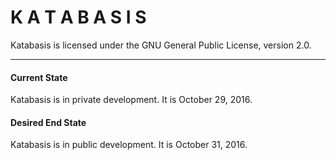 # K A T A B A S I S

Katabasis is licensed under the GNU General Public License, version 2.0.

---

#### Current State

Katabasis is in private development. It is October 29, 2016.

#### Desired End State

Katabasis is in public development. It is October 31, 2016.
